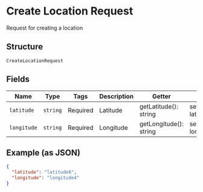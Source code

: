 
# Create Location Request

Request for creating a location

## Structure

`CreateLocationRequest`

## Fields

| Name | Type | Tags | Description | Getter | Setter |
|  --- | --- | --- | --- | --- | --- |
| `latitude` | `string` | Required | Latitude | getLatitude(): string | setLatitude(string latitude): void |
| `longitude` | `string` | Required | Longitude | getLongitude(): string | setLongitude(string longitude): void |

## Example (as JSON)

```json
{
  "latitude": "latitude6",
  "longitude": "longitude4"
}
```

